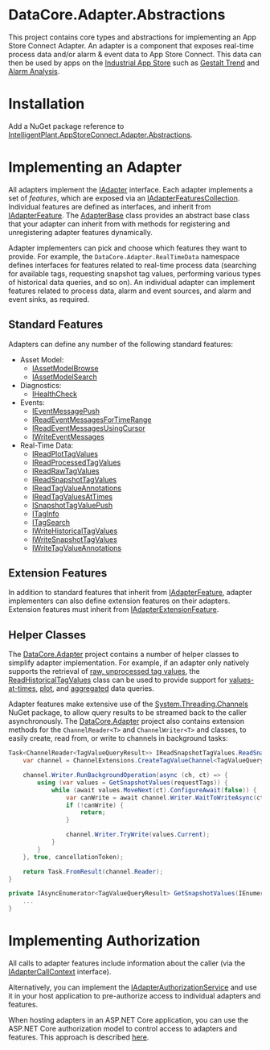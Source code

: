 ﻿# DataCore.Adapter.Abstractions

This project contains core types and abstractions for implementing an App Store Connect Adapter. An adapter is a component that exposes real-time process data and/or alarm & event data to App Store Connect. This data can then be used by apps on the [Industrial App Store](https://appstore.intelligentplant.com) such as [Gestalt Trend](https://appstore.intelligentplant.com/Home/AppProfile?appId=3fbd54df59964243aa9cf4b3f04823f6) and [Alarm Analysis](https://appstore.intelligentplant.com/Home/AppProfile?appId=d2322b59ff334c97b49760e40000d28e).


# Installation

Add a NuGet package reference to [IntelligentPlant.AppStoreConnect.Adapter.Abstractions](https://www.nuget.org/packages/IntelligentPlant.AppStoreConnect.Adapter.Abstractions).


# Implementing an Adapter

All adapters implement the [IAdapter](./IAdapter.cs) interface. Each adapter implements a set of *features*, which are exposed via an [IAdapterFeaturesCollection](./IAdapterFeaturesCollection.cs). Individual features are defined as interfaces, and inherit from [IAdapterFeature](./IAdapterFeature.cs). The [AdapterBase](/src/DataCore.Adapter/AdapterBase.cs) class provides an abstract base class that your adapter can inherit from with methods for registering and unregistering adapter features dynamically.

Adapter implementers can pick and choose which features they want to provide. For example, the `DataCore.Adapter.RealTimeData` namespace defines interfaces for features related to real-time process data (searching for available tags, requesting snapshot tag values, performing various types of historical data queries, and so on). An individual adapter can implement features related to process data, alarm and event sources, and alarm and event sinks, as required.


## Standard Features

Adapters can define any number of the following standard features:

- Asset Model:
    - [IAssetModelBrowse](./AssetModel/IAssetModelBrowse.cs)
    - [IAssetModelSearch](./AssetModel/IAssetModelSearch.cs)
- Diagnostics:
    - [IHealthCheck](./Diagostics/IHealthCheck.cs)
- Events:
    - [IEventMessagePush](./Events/IEventMessagePush.cs)
    - [IReadEventMessagesForTimeRange](./Events/IReadEventMessagesForTimeRange.cs)
    - [IReadEventMessagesUsingCursor](./Events/IReadEventMessagesUsingCursor.cs)
    - [IWriteEventMessages](./Events/IWriteEventMessages.cs)
- Real-Time Data:
    - [IReadPlotTagValues](./RealTimeData/IReadPlotTagValues.cs)
    - [IReadProcessedTagValues](./RealTimeData/IReadProcessedTagValues.cs)
    - [IReadRawTagValues](./RealTimeData/IReadRawTagValues.cs)
    - [IReadSnapshotTagValues](./RealTimeData/IReadSnapshotTagValues.cs)
    - [IReadTagValueAnnotations](./RealTimeData/IReadTagValueAnnotations.cs)
    - [IReadTagValuesAtTimes](./RealTimeData/IReadTagValuesAtTimes.cs)
    - [ISnapshotTagValuePush](./RealTimeData/ISnapshotTagValuePush.cs)
    - [ITagInfo](./RealTimeData/ITagInfo.cs)
    - [ITagSearch](./RealTimeData/ITagSearch.cs)
    - [IWriteHistoricalTagValues](./RealTimeData/IWriteHistoricalTagValues.cs)
    - [IWriteSnapshotTagValues](./RealTimeData/IWriteSnapshotTagValues.cs)
    - [IWriteTagValueAnnotations](./RealTimeData/IWriteTagValueAnnotations.cs)


## Extension Features

In addition to standard features that inherit from [IAdapterFeature](./IAdapterFeature.cs), adapter implementers can also define extension features on their adapters. Extension features must inherit from [IAdapterExtensionFeature](./IAdapterExtensionFeature.cs).


## Helper Classes

The [DataCore.Adapter](/src/DataCore.Adapter) project contains a number of helper classes to simplify adapter implementation. For example, if an adapter only natively supports the retrieval of [raw, unprocessed tag values](./RealTimeData/IReadRawTagValues.cs), the [ReadHistoricalTagValues](/src/DataCore.Adapter/RealTimeData/ReadHistoricalTagValues.cs) class can be used to provide support for [values-at-times](./RealTimeData/IReadTagValuesAtTimes.cs), [plot](./RealTimeData/IReadPlotTagValues.cs), and [aggregated](./RealTimeData/IReadProcessedTagValues.cs) data queries.

Adapter features make extensive use of the [System.Threading.Channels](https://www.nuget.org/packages/System.Threading.Channels/) NuGet package, to allow query results to be streamed back to the caller asynchronously. The [DataCore.Adapter](/src/DataCore.Adapter) project also contains extension methods for the `ChannelReader<T>` and `ChannelWriter<T>` and classes, to easily create, read from, or write to channels in background tasks:

```csharp
Task<ChannelReader<TagValueQueryResult>> IReadSnapshotTagValues.ReadSnapshotTagValues(IAdapterCallContext context, ReadSnapshotTagValuesRequest request, CancellationToken cancellationToken) {
    var channel = ChannelExtensions.CreateTagValueChannel<TagValueQueryResult>()

    channel.Writer.RunBackgroundOperation(async (ch, ct) => {
        using (var values = GetSnapshotValues(requestTags)) {
            while (await values.MoveNext(ct).ConfigureAwait(false)) {
                var canWrite = await channel.Writer.WaitToWriteAsync(ct).ConfigureAwait(false);
                if (!canWrite) {
                    return;
                }

                channel.Writer.TryWrite(values.Current);
            }
        }
    }, true, cancellationToken);

    return Task.FromResult(channel.Reader);
}

private IAsyncEnumerator<TagValueQueryResult> GetSnapshotValues(IEnumerable<string> tags) {
    ...
}
```

# Implementing Authorization

All calls to adapter features include information about the caller (via the [IAdapterCallContext](./IAdapterCallContext.cs) interface).

Alternatively, you can implement the [IAdapterAuthorizationService](./IAdapterAuthorizationService.cs) and use it in your host application to pre-authorize access to individual adapters and features.

When hosting adapters in an ASP.NET Core application, you can use the ASP.NET Core authorization model to control access to adapters and features. This approach is described [here](/src/DataCore.Adapter.AspNetCore.Common).
